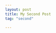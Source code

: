 ```yaml
---
layout: post
title: My Second Post
tag: "second"

---
```


<!--<div class="not-fullscreen background parallax" style="background-image:url('http://www.minimit.com/images/picjumbo.com_IMG_8697.jpg');" data-img-width="1600" data-img-height="1064" data-diff="100">
    <div class="content-a">
        <div class="content-b">
            Centered content
        </div>
    </div>
</div>-->